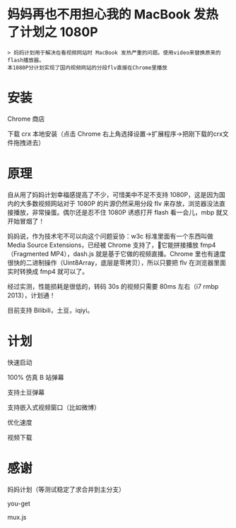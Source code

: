 # 妈妈再也不用担心我的 MacBook 发热了计划之 1080P

```
> 妈妈计划用于解决在看视频网站时 MacBook 发热严重的问题。使用video来替换原来的flash播放器。
本1080P分计划实现了国内视频网站的分段flv直接在Chrome里播放
```



# 安装

Chrome 商店

下载 crx 本地安装（点击 Chrome 右上角选择设置->扩展程序->把刚下载的crx文件拖拽进去）

# 原理

自从用了妈妈计划幸福感提高了不少，可惜美中不足不支持 1080P，这是因为国内的大多数视频网站对于 1080P 的片源仍然采用分段 flv 来存放，浏览器没法直接播放，非常操蛋。偶尔还是忍不住 1080P 诱惑打开 flash 看一会儿，mbp 就又开始冒烟了！

妈妈说，作为技术宅不可以向这个问题妥协：w3c 标准里面有一个东西叫做 Media Source Extensions，已经被 Chrome 支持了，它能拼接播放 fmp4（Fragmented MP4），dash.js 就是基于它做的视频直播。Chrome 里也有速度很快的二进制操作（Uint8Array，底层是零拷贝），所以只要把 flv 在浏览器里面实时转换成 fmp4 就可以了。

经过实测，性能损耗是很低的，转码 30s 的视频只需要 80ms 左右（i7 rmbp 2013），计划通！

目前支持 Bilibili，土豆，iqiyi。

# 计划

快速启动

100% 仿真 B 站弹幕

支持土豆弹幕

支持嵌入式视频窗口（比如微博）

优化速度

视频下载

# 感谢

妈妈计划（等测试稳定了求合并到主分支）

you-get

mux.js